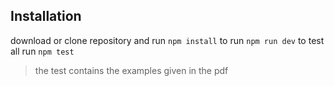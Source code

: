 ## Installation
download or clone repository and run
    ```
    npm install
    ```
to run 
    ```
    npm run dev
    ```
to test all run
    ```
    npm test
    ```

>the test contains the examples given in the pdf
